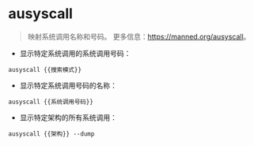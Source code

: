 # ausyscall

> 映射系统调用名称和号码。
> 更多信息：<https://manned.org/ausyscall>。

- 显示特定系统调用的系统调用号码：

`ausyscall {{搜索模式}}`

- 显示特定系统调用号码的名称：

`ausyscall {{系统调用号码}}`

- 显示特定架构的所有系统调用：

`ausyscall {{架构}} --dump`